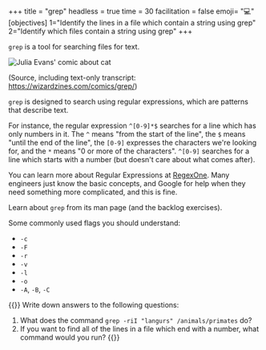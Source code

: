 +++
title = "grep"
headless = true
time = 30
facilitation = false
emoji= "💻"
[objectives]
    1="Identify the lines in a file which contain a string using grep"
    2="Identify which files contain a string using grep"
+++

`grep` is a tool for searching files for text.

![Julia Evans' comic about cat](https://wizardzines.com/images/uploads/grep.png)

(Source, including text-only transcript: https://wizardzines.com/comics/grep/)

`grep` is designed to search using regular expressions, which are patterns that describe text.

For instance, the regular expression `^[0-9]*$` searches for a line which has only numbers in it. The `^` means "from the start of the line", the `$` means "until the end of the line", the `[0-9]` expresses the characters we're looking for, and the `*` means "0 or more of the characters". `^[0-9]` searches for a line which starts with a number (but doesn't care about what comes after).

You can learn more about Regular Expressions at [RegexOne](https://regexone.com/). Many engineers just know the basic concepts, and Google for help when they need something more complicated, and this is fine.

Learn about `grep` from its man page (and the backlog exercises).

Some commonly used flags you should understand:
* `-c`
* `-F`
* `-r`
* `-v`
* `-l`
* `-o`
* `-A`, `-B`, `-C`

{{<note type="Exercise">}}
Write down answers to the following questions:

1. What does the command `grep -riI "langurs" /animals/primates` do?
2. If you want to find all of the lines in a file which end with a number, what command would you run?
{{</note>}}
